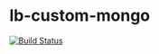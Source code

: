 # lb-custom-mongo

[![Build Status](https://travis-ci.org/saggiyogesh/lb-custom-mongo.svg?branch=master)](https://travis-ci.org/saggiyogesh/lb-custom-mongo)


